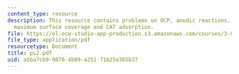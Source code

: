 ```yaml
---
content_type: resource
description: This resource contains problems on OCP, anodic reactions, affinity constant,
  maximum surface coverage and CAT adsorption.
file: https://ol-ocw-studio-app-production.s3.amazonaws.com/courses/3-051j-materials-for-biomedical-applications-spring-2006/a5ba7cb998764b09a25171b25e365b37_ps2.pdf
file_type: application/pdf
resourcetype: Document
title: ps2.pdf
uid: a5ba7cb9-9876-4b09-a251-71b25e365b37
---
```

